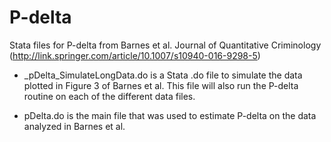 # P-delta
Stata files for P-delta from Barnes et al. Journal of Quantitative Criminology (http://link.springer.com/article/10.1007/s10940-016-9298-5)
- _pDelta_SimulateLongData.do is a Stata .do file to simulate the data plotted in Figure 3 of Barnes et al. This file will also run the P-delta routine on each of the different data files.
 
- pDelta.do is the main file that was used to estimate P-delta on the data analyzed in Barnes et al.
